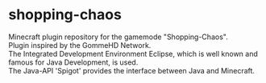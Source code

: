 # shopping-chaos
Minecraft plugin repository for the gamemode "Shopping-Chaos".<br />
Plugin inspired by the GommeHD Network. <br />
The Integrated Development Environment Eclipse, which is well known and famous for Java Development, is used.<br />
The Java-API 'Spigot' provides the interface between Java and Minecraft.
